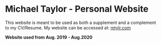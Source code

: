 # Michael Taylor - Personal Website

This website is meant to be used as both a supplement and a complement to my CV/Resume. My website can be accessed at: [mtylr.com](mtylr.com)

**Website used from Aug. 2019 - Aug.2020**
